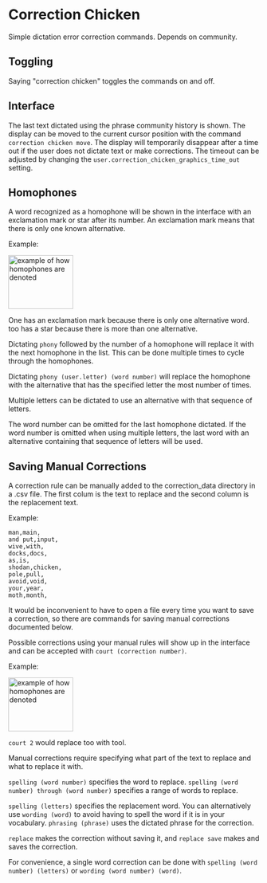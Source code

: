 # Correction Chicken
Simple dictation error correction commands. Depends on community.

## Toggling
Saying "correction chicken" toggles the commands on and off. 

## Interface
The last text dictated using the phrase community history is shown. The display can be moved to the current cursor position with the command `correction chicken move`. The display will temporarily disappear after a time out if the user does not dictate text or make corrections. The timeout can be adjusted by changing the `user.correction_chicken_graphics_time_out` setting. 

## Homophones
A word recognized as a homophone will be shown in the interface with an exclamation mark or star after its number. An exclamation mark means that there is only one known alternative. 

Example:

<img width="130" height="108" alt="example of how homophones are denoted" src="https://github.com/user-attachments/assets/d59bebcd-9366-4071-9d3e-2f6bfe99dd28" />

One has an exclamation mark because there is only one alternative word. too has a star because there is more than one alternative. 

Dictating `phony` followed by the number of a homophone will replace it with the next homophone in the list. This can be done multiple times to cycle through the homophones. 

Dictating `phony (user.letter) (word number)` will replace the homophone with the alternative that has the specified letter the most number of times. 

Multiple letters can be dictated to use an alternative with that sequence of letters.

The word number can be omitted for the last homophone dictated. If the word number is omitted when using multiple letters, the last word with an alternative containing that sequence of letters will be used.

## Saving Manual Corrections
A correction rule can be manually added to the correction_data directory in a .csv file. The first colum is the text to replace and the second column is the replacement text. 

Example:
```
man,main,
and put,input,
wive,with,
docks,docs,
as,is,
shodan,chicken,
pole,pull,
avoid,void,
your,year,
moth,month,
```

It would be inconvenient to have to open a file every time you want to save a correction, so there are commands for saving manual corrections documented below.

Possible corrections using your manual rules will show up in the interface and can be accepted with `court (correction number)`. 

Example:

<img width="130" height="108" alt="example of how homophones are denoted" src="https://github.com/user-attachments/assets/d59bebcd-9366-4071-9d3e-2f6bfe99dd28" />

`court 2` would replace too with tool.

Manual corrections require specifying what part of the text to replace and what to replace it with.

`spelling (word number)` specifies the word to replace. `spelling (word number) through (word number)` specifies a range of words to replace.

`spelling (letters)` specifies the replacement word. You can alternatively use `wording (word)` to avoid having to spell the word if it is in your vocabulary. `phrasing (phrase)` uses the dictated phrase for the correction.

`replace` makes the correction without saving it, and `replace save` makes and saves the correction. 

For convenience, a single word correction can be done with `spelling (word number) (letters)` or `wording (word number) (word)`.